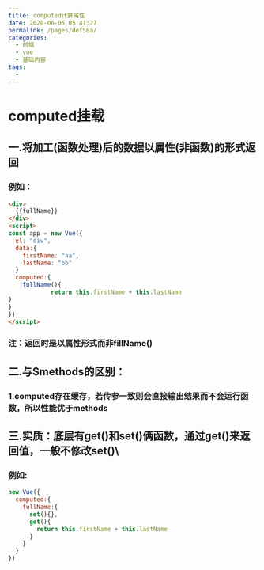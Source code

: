 ```yaml
---
title: computed计算属性
date: 2020-06-05 05:41:27
permalink: /pages/def58a/
categories:
  - 前端
  - vue
  - 基础内容
tags:
  - 
---
```

# computed挂载

## 一.将加工(函数处理)后的数据以属性(非函数)的形式返回

### 例如：

```html
<div>
  {{fullName}}
</div>
<script>
const app = new Vue({
  el: "div",
  data:{
    firstName: "aa",
    lastName: "bb"
  }
  computed:{
  	fullName(){
	  		return this.firstName + this.lastName
}
}
})
</script>
```

### 注：返回时是以属性形式而非fillName()

## 二.与\$methods的区别：

### 1.computed存在缓存，若传参一致则会直接输出结果而不会运行函数，所以性能优于methods

## 三.实质：底层有get()和set()俩函数，通过get()来返回值，一般不修改set()\

### 例如:

```javascript
new Vue({
  computed:{
    fullName:{
      set(){},
      get(){
        return this.firstName + this.lastName
      }
    }
  }
})
```

